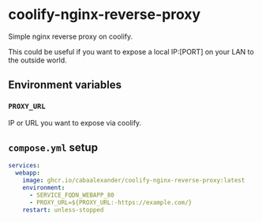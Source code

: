 # coolify-nginx-reverse-proxy

Simple nginx reverse proxy on coolify.

This could be useful if you want to expose a local IP:[PORT] on your LAN to the outside world.

## Environment variables

### `PROXY_URL`

IP or URL you want to expose via coolify.

## `compose.yml` setup

```yaml
services:
  webapp:
    image: ghcr.io/cabaalexander/coolify-nginx-reverse-proxy:latest
    environment:
      - SERVICE_FQDN_WEBAPP_80
      - PROXY_URL=${PROXY_URL:-https://example.com/}
    restart: unless-stopped
```
